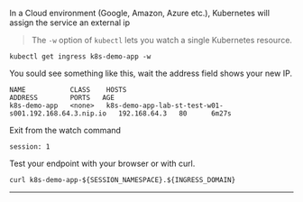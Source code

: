 
In a Cloud environment (Google, Amazon, Azure etc.), Kubernetes will assign the service an external ip

> The `-w` option of `kubectl` lets you watch a single Kubernetes resource.

```execute-1
kubectl get ingress k8s-demo-app -w
```

You sould see something like this, wait the address field shows your new IP.
```
NAME           CLASS    HOSTS                                                   ADDRESS        PORTS   AGE
k8s-demo-app   <none>   k8s-demo-app-lab-st-test-w01-s001.192.168.64.3.nip.io   192.168.64.3   80      6m27s
```

Exit from the watch command
```terminal:interrupt
session: 1
```


Test your endpoint with your browser or with curl.
```execute-2
curl k8s-demo-app-${SESSION_NAMESPACE}.${INGRESS_DOMAIN}
```


---
